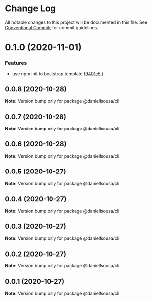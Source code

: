 # Change Log

All notable changes to this project will be documented in this file.
See [Conventional Commits](https://conventionalcommits.org) for commit guidelines.

# 0.1.0 (2020-11-01)


### Features

* use npm init to bootstrap template ([9401c5f](https://github.com/danielfsousa/monorepo-typescript-lib-starter/commit/9401c5f5bf3f1fdb41f28a3afdb655f73cabed0a))





## 0.0.8 (2020-10-28)

**Note:** Version bump only for package @danielfsousa/cli





## 0.0.7 (2020-10-28)

**Note:** Version bump only for package @danielfsousa/cli





## 0.0.6 (2020-10-28)

**Note:** Version bump only for package @danielfsousa/cli





## 0.0.5 (2020-10-27)

**Note:** Version bump only for package @danielfsousa/cli





## 0.0.4 (2020-10-27)

**Note:** Version bump only for package @danielfsousa/cli





## 0.0.3 (2020-10-27)

**Note:** Version bump only for package @danielfsousa/cli





## 0.0.2 (2020-10-27)

**Note:** Version bump only for package @danielfsousa/cli





## 0.0.1 (2020-10-27)

**Note:** Version bump only for package @danielfsousa/cli
